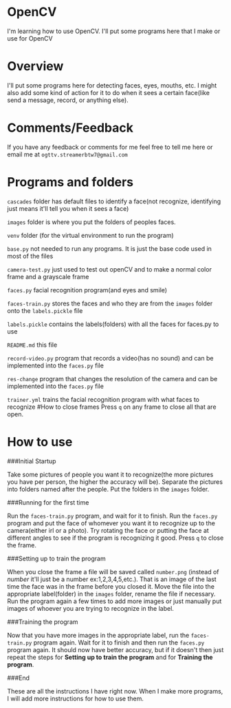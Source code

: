 # OpenCV
I'm learning how to use OpenCV. I'll put some programs here that I make or use for OpenCV
# Overview
I'll put some programs here for detecting faces, eyes, mouths, etc. I might also add some kind of action for it to do when it sees a certain face(like send a message, record, or anything else).
# Comments/Feedback
If you have any feedback or comments for me feel free to tell me here or email me at `ogttv.streamerbtw7@gmail.com`
# Programs and folders
`cascades` folder has default files to identify a face(not recognize, identifying just means it'll tell you when it sees a face)

`images` folder is where you put the folders of peoples faces.

`venv` folder (for the virtual environment to run the program)

`base.py` not needed to run any programs. It is just the base code used in most of the files

`camera-test.py` just used to test out openCV and to make a normal color frame and a grayscale frame

`faces.py` facial recognition program(and eyes and smile)

`faces-train.py` stores the faces and who they are from the `images` folder onto the `labels.pickle` file

`labels.pickle` contains the labels(folders) with all the faces for faces.py to use

`README.md` this file

`record-video.py` program that records a video(has no sound) and can be implemented into the `faces.py` file

`res-change` program that changes the resolution of the camera and can be implemented into the `faces.py` file

`trainer.yml` trains the facial recognition program with what faces to recognize
#How to close frames
Press `q` on any frame to close all that are open.
# How to use
###Initial Startup

Take some pictures of people you want it to recognize(the more pictures you have per person, the higher the accuracy will be). Separate the pictures into folders named after the people. Put the folders in the `images` folder. 

###Running for the first time

Run the `faces-train.py` program, and wait for it to finish. Run the `faces.py` program and put the face of whomever you want it to recognize up to the camera(either irl or a photo). Try rotating the face or putting the face at different angles to see if the program is recognizing it good. Press `q` to close the frame.

###Setting up to train the program

When you close the frame a file will be saved called `number.png` (instead of *number* it'll just be a number ex:1,2,3,4,5,etc.). That is an image of the last time the face was in the frame before you closed it. Move the file into the appropriate label(folder) in the `images` folder, rename the file if necessary. Run the program again a few times to add more images or just manually put images of whoever you are trying to recognize in the label.

###Training the program

Now that you have more images in the appropriate label, run the `faces-train.py` program again. Wait for it to finish and then run the `faces.py` program again. It should now have better accuracy, but if it doesn't then just repeat the steps for **Setting up to train the program** and for **Training the program**.
 
###End

These are all the instructions I have right now. When I make more programs, I will add more instructions for how to use them.